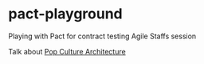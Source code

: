 # pact-playground
Playing with Pact for contract testing Agile Staffs session

Talk about [Pop Culture Architecture](http://deliberate-software.com/pop-culture-architecture/)

